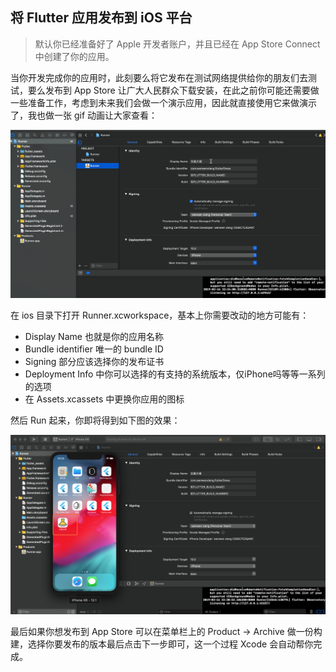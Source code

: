 ## 将 Flutter 应用发布到 iOS 平台

> 默认你已经准备好了 Apple 开发者账户，并且已经在 App Store Connect 中创建了你的应用。

当你开发完成你的应用时，此刻要么将它发布在测试网络提供给你的朋友们去测试，要么发布到 App Store 让广大人民群众下载安装，在此之前你可能还需要做一些准备工作，考虑到未来我们会做一个演示应用，因此就直接使用它来做演示了，我也做一张 gif 动画让大家查看：

![](../images/flutter-71.gif)

在 ios 目录下打开 Runner.xcworkspace，基本上你需要改动的地方可能有：

- Display Name 也就是你的应用名称
- Bundle identifier 唯一的 bundle ID
- Signing 部分应该选择你的发布证书
- Deployment Info 中你可以选择的有支持的系统版本，仅iPhone吗等等一系列的选项
- 在 Assets.xcassets 中更换你应用的图标

然后 Run 起来，你即将得到如下图的效果：

![](../images/flutter-72.png)

最后如果你想发布到 App Store 可以在菜单栏上的 Product -> Archive 做一份构建，选择你要发布的版本最后点击下一步即可，这一个过程 Xcode 会自动帮你完成。